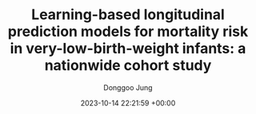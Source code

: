 ---
layout: post
title:  "Learning-based longitudinal prediction models for mortality risk in very-low-birth-weight infants: a nationwide cohort study"
date:   2023-10-14 22:21:59 +00:00
image: /images/modecfg.png
categories: journal
author: "Donggoo Jung"
authors: "Jae Yoon Na*, <b>Donggoo Jung*</b>, Jong Ho Cha*, Daehyun Kim, Joonhyuk Son, Jae Kyoon Hwang, Tae Hyun Kim, Hyun-Kyung Park"
venue: "Neonatology"
paper: https://karger.com/neo/article/120/5/652/854411
---